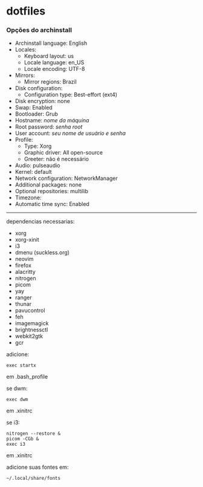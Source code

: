 # dotfiles

### Opções do archinstall
- Archinstall language: English
- Locales:
  - Keyboard layout: us
  - Locale language: en_US
  - Locale encoding: UTF-8
- Mirrors:
  - Mirror regions: Brazil
- Disk configuration:
  - Configuration type: Best-effort (ext4)
- Disk encryption: none
- Swap: Enabled
- Bootloader: Grub
- Hostname: _nome da máquina_
- Root password: _senha root_
- User account: _seu nome de usuário e senha_
- Profile:
  - Type: Xorg
  - Graphic driver: All open-source
  - Greeter: não é necessário
- Audio: pulseaudio
- Kernel: default
- Network configuration: NetworkManager
- Additional packages: none
- Optional repositories: multilib
- Timezone:
- Automatic time sync: Enabled

---

dependencias necessarias:
- xorg
- xorg-xinit
- i3
- dmenu (suckless.org)
- neovim
- firefox
- alacritty
- nitrogen
- picom
- yay
- ranger
- thunar
- pavucontrol
- feh
- imagemagick
- brightnessctl
- webkit2gtk
- gcr

adicione:
```
exec startx
```
em .bash_profile

se dwm:
```
exec dwm
```
em .xinitrc

se i3:
```
nitrogen --restore &  
picom -CGb &  
exec i3  
```
em .xinitrc

adicione suas fontes em:
```
~/.local/share/fonts
```
